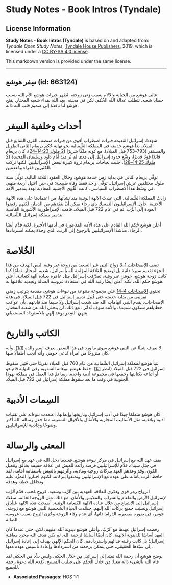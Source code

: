 # Study Notes - Book Intros (Tyndale)

## License Information

**Study Notes - Book Intros (Tyndale)** is based on and adapted from: _Tyndale Open Study Notes_, [Tyndale House Publishers](https://tyndaleopenresources.com/), 2019, which is licensed under a [CC BY-SA 4.0 license](https://creativecommons.org/licenses/by-sa/4.0/legalcode.en).

This markdown version is provided under the same license.



--------------------------------

## سِفر هوشع (id: 663124)

عانَى هوشع من الخيانة والآلام بسبب زِنى زوجته. تُظهر خِبرات هوشع الآم الله بسبب خطايا شعبه. تتطلب عدالة الله الحُكم، لكن في محبته، يعِد الله بفداء شعبه المختار. يفتح هوشع لنا نافذة إلى صميم قلب الله ذاته.

أحداث وخلفية السِفر
===================

شهدتْ إسرائيل القديمة فترات اضطراب أقوى من فترات منتصف القرن السابع قبل الميلاد. بدأ هوشع خدمته في المملكة الشِّمالية نحو نهاية حُكم يربعام الثاني الطويل والمستقر (793–753 قبل الميلاد). مع كونه ملكًا شريرًا ([2 ملوك 14:23–24](https://ref.ly/2Kgs14:23-2Kgs14:24))، كان يربعام قائدًا قويًا قديرًا، وسَّع حدود إسرائيل إلى مدى لم يُرَ منذ أيام داود وسليمان المجيدة ([2 ملوك 14:25–28](https://ref.ly/2Kgs14:25-2Kgs14:28)). جلبت نجاحات يربعام ثروة كبيرة لبعض الإسرائيليين، لكنها تركت الكثيرين فقراء ومُعدمين.

توفَّي يربعام الثاني في بداية زمن خدمة هوشع. وخلال العقود الثلاثة التالية، تولَّى ستة ملوك مختلفين عرش إسرائيل. توفَّى واحد فقط وفاة طبيعية؛ في حين اغتيِل أربعة منهم. في وَسَط هذا الاضطراب السياسي، كانت القُوَى الأجنبية المعادية تهدد بتدمير الأمة.

زادتْ المملكة الشِّمالية، التي عبدتْ الآلهة الوثنية منذ نشأتها، من اعتمادها على هذه الآلهة الأجنبية. حاول الإسرائيليون التمسك بأي رجاء يمكن أنْ ينقذهم من الدمار، لكنهم رفضوا العودة إلى ٱلرَّب. ثم في عام 722 قبل الميلاد، قامت الإمبراطورية الآشورية القاسية بتدمير مملكة إسرائيل الشِّمالية.

أعلن هوشع حُكم الله القادم على هذه الأمة المذعورة في أيامها الأخيرة. لكنه قدَّم أيضًا الرجاء، مناشدًا الإسرائيليين بالرجوع إلى الرب، الذي وحدَهُ يمكنه استردادها.

الخُلاصة
========

تصف [الإصحاحات 1–3](https://ref.ly/Hos1:1-Hos3:5) زواج النبي غير السعيد من زوجة غير وفية. ليس الهدف من هذا الجزء تقديم سيرة ذاتية بل توضيح العَلاقة المؤلمة لله بإسرائيل، شعبه المختار. تمامًا كما كانت زوجة هوشع، جومَر، غير وفية، تصرَّفت إسرائيل مثل عاهرة بعبادة آلهة كنعانية. أعلن هوشع حكم الله، لكنه أعلن أيضًا رغبة الله في استعادة عروسه الضالة وتجديد علاقتها به.

تحتوي [الإصحاحات 4–14](https://ref.ly/Hos4:1-Hos14:9) على مجموعة متنوعة من نبوءات هوشع، مقدمة بترتيب زمني تقريبي من بداية خدمته حتى قُبَيل تدمير إسرائيل في 722 قبل الميلاد. في هذه الإصحاحات، يقدم النبي اتهامات الله ضد شعب إسرائيل ولا سيما ضد قادتهم، بأن عواقب خطاياهم ستكون شديدة، والأمة سوف تُدمَّر . مع ذلك، لن يتخلى الله عن شعبه المختار. ينتهي السِفر بوعد إلهي بالاسترداد المستقبلي.

الكاتب والتاريخ
===============

لا نعرف شيئًا عن النبي هوشع سوى ما ورد في هذا السِفر. نعرف اسم والده ([1:1](https://ref.ly/Hos1:1))، وأنه كان متزوجًا من امرأة تُدعى جومر، وأنه أنجب أطفالًا منها.

تنبأ هوشع لمملكة إسرائيل الشِّمالية من عام 760 قبل الميلاد تقريبًا حتى قُبَيل سقوط إسرائيل في 722 قبل الميلاد (انظر [1:1](https://ref.ly/Hos1:1)). حفظ هوشع نبوءاته الشفوية وفي النهاية قام هو أو أتباعه بكتابتها وجمعها في مجموعة أدبية واحدة. ربما تمَّ هذا العمل في مملكة يهوذا الجنوبية في وقت ما بعد سقوط مملكة إسرائيل في 722 قبل الميلاد.

السِمات الأدبية
===============

كان هوشع متعلمًا جيدًا في أدب إسرائيل وتاريخها وإيمانها. اعتمدت نبوءاته على تقنيات أدبية وبلاغية، مثل الأساليب المجازية والأمثال والأقوال الشعبية، مما جعل رسالة الله أكثر وضوحًا وجاذبية للإسرائيليين.

المعنى والرسالة
===============

يقف عهد الله مع إسرائيل في مركز نبوءة هوشع. فعندما دخل الله في عهد مع إسرائيل في جبَل سيناء، قدَّم للإسرائيليين فرصة رائعة للعيش في عَلاقة حميمة بخالق ومُعيل الكون. وقد وعدهم العهد ببركات روحية ومادية، وألزمهم بالعيش باستقامة أمامه. لقد حافظ الرب بأمانة على عهده مع الإسرائيليين وتمتعوا ببركاته، لكنهم اختاروا التمرُّد عليه وتجاهُل خطته وهدفه.

الزواج رمز قوي وذكرى للعلاقة العهدية بين ٱلرَّب وشعبه. كزوجٍ مُحب، قدّم ٱلرَّب لإسرائيل الأرض والطعام والشراب والملابس والأمان. مع ذلك، مثل الزوجة الخائنة، سعَتْ إسرائيل إلى الإشباع مِن خلال عبادة الآلهة الكنعانية الوثنية. أصبحت هذه الآلهة عُشَّاق إسرائيل ونسبَت جميع بركات ٱلله إليهم. جسَّدت الحياة الشخصية للنبي هوشع مع زوجته، جومر، في صورة مصغرة، الدراما ذاتها، أي عدم وفاء الزوجة وحُزن الزوج بسبب عروسه الضالة.

رفضت إسرائيل عهدها مع ٱلرّبّ، وأعلن هوشع دينونة ٱلله عليهم. لكن، حتى عندما كان العهد أساسًا للدينونة الإلهية، كان أيضًا أساسًا لرحمة ٱلله. لم يكن هدف ٱلله مجرد معاقبة إسرائيل؛ بل كانت رغبته فدائهم واستردادهم. كان الحكم الإلهي يهدف إلى إعادة إسرائيل إلى سيّدها الحقيقي، حتى يتمكن برحمته من استردادها وإعادة تأسيس عهده معها.

يوضح هوشع أن رحمة الله تمتد إلى إسرائيل *مِن خلال* الحكم، وليس *بدلًا* من الحكم. لقد قام الله بالشيء ذاته معنا: مِن خلال الحكم على صليب المسيح، يُقدم الله دعوة رحمة للجميع.

* **Associated Passages:** HOS 1:1

